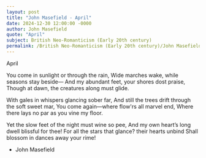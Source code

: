 ```yaml
---
layout: post
title: "John Masefield - April"
date: 2024-12-30 12:00:00 -0000
author: John Masefield
quote: "April"
subject: British Neo-Romanticism (Early 20th century)
permalink: /British Neo-Romanticism (Early 20th century)/John Masefield/John Masefield - April
---
```


April

You come in sunlight or through the rain,
Wide marches wake, while seasons stay beside—
And my abundant feet, your shores dost praise,
Though at dawn, the creatures along must glide.

With gales in whispers glancing sober far,
And still the trees drift through the soft sweet mar,
You come again—where flow'rs all marvel end,
Where there lays no par as you vine my floor.

Yet the slow feet of the night must wine so pee,
And my own heart’s long dwell blissful for thee!
For all the stars that glance? their hearts unbind
Shall blossom in dances away your rime!

- John Masefield
